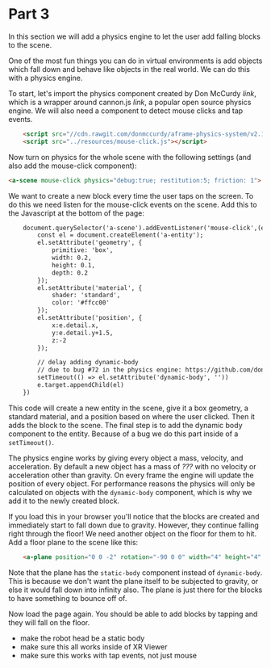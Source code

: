 # Part 3

In this section we will add a physics engine to let the user add falling blocks to the scene.

One of the most fun things you can do in virtual environments is add objects
which fall down and behave like objects in the real world. We can do this with
a physics engine.

To start, let's import the physics component created by Don McCurdy *link*, which is
a wrapper around cannon.js *link*, a popular open source physics engine. We will
also need a component to detect mouse clicks and tap events.

```html
    <script src="//cdn.rawgit.com/donmccurdy/aframe-physics-system/v2.1.0/dist/aframe-physics-system.min.js"></script>
    <script src="../resources/mouse-click.js"></script>
```

Now turn on physics for the whole scene with the following settings (and also add the mouse-click
component):

```html
<a-scene mouse-click physics="debug:true; restitution:5; friction: 1">
```

We want to create a new block every time the user taps on the screen. To do this
we need listen for the mouse-click events on the scene. Add this to the Javascript
at the bottom of the page:

```html
    document.querySelector('a-scene').addEventListener('mouse-click',(e)=>{
        const el = document.createElement('a-entity');
        el.setAttribute('geometry', {
            primitive: 'box',
            width: 0.2,
            height: 0.1,
            depth: 0.2
        });
        el.setAttribute('material', {
            shader: 'standard',
            color: '#ffcc00'
        });
        el.setAttribute('position', {
            x:e.detail.x,
            y:e.detail.y+1.5,
            z:-2
        });

        // delay adding dynamic-body
        // due to bug #72 in the physics engine: https://github.com/donmccurdy/aframe-physics-system/issues/72
        setTimeout(() => el.setAttribute('dynamic-body', ''))
        e.target.appendChild(el)
    })
```

This code will create a new entity in the scene, give it a box geometry, a standard material, and
a position based on where the user clicked. Then it adds the block to the scene.  The final
step is to add the dynamic body component to the entity. Because of a bug we do this part
inside of a `setTimeout()`.

The physics engine works by giving every object a mass, velocity, and acceleration. By default
a new object has a mass of *???* with no velocity or acceleration other than gravity. On every
frame the engine will update the position of every object. For performance reasons the physics
will only be calculated on objects with the `dynamic-body` component, which is why we add it to
the newly created block.

If you load this in your browser you'll notice that the blocks are created and immediately start to fall
down due to gravity. However, they continue falling right through the floor!  We need another object
on the floor for them to hit. Add a floor plane to the scene like this:

```html
    <a-plane position="0 0 -2" rotation="-90 0 0" width="4" height="4" static-body></a-plane>
```

Note that the plane has the `static-body` component instead of `dynamic-body`. This is because
we don't want the plane itself to be subjected to gravity, or else it would fall down into
infinity also. The plane is just there for the blocks to have something to bounce off of.

Now load the page again. You should be able to add blocks by tapping and they will fall on the 
floor.

* make the robot head be a static body
* make sure this all works inside of XR Viewer
* make sure this works with tap events, not just mouse




